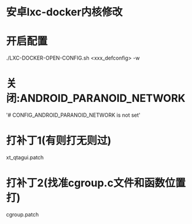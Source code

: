 # 安卓lxc-docker内核修改

# 开启配置

./LXC-DOCKER-OPEN-CONFIG.sh <xxx_defconfig> -w

# 关闭:ANDROID_PARANOID_NETWORK

'# CONFIG_ANDROID_PARANOID_NETWORK is not set'

# 打补丁1(有则打无则过)
xt_qtagui.patch




# 打补丁2(找准cgroup.c文件和函数位置打)
cgroup.patch
